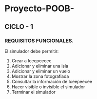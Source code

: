 # Proyecto-POOB-

## CICLO - 1

### REQUISITOS FUNCIONALES. 
El simulador debe permitir:
1. Crear a Iceepeecee
2. Adicionar y eliminar una isla
3. Adicionar y eliminar un vuelo
4. Mostrar la zona fotografiada
5. Consultar la información de Iceepeecee
6. Hacer visible o invisible el simulador
7. Terminar el simulador
